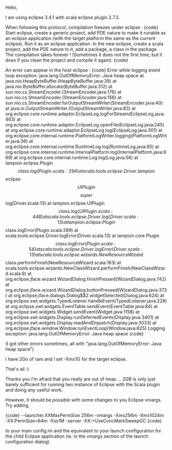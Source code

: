 Hello,

I am using eclipse 3.4.1 with scala eclipse plugin 2.7.3.

When following this protocol, compilation freezes under eclipse :
{code}
Start eclipse, create a generic project, add PDE nature to make it runable as an eclipse application (with the target platform the same as the current eclipse).
Run it as an eclipse application.
In the new eclipse, create a scala project, add the PDE nature to it, add a package, a class in the package.
The compilation takes forever !
(Sometimes it does not the first time, but it does if you clean the project and compile it again).
{code}

An error can appear in the host eclipse :
{code}
Error while logging event loop exception:
java.lang.OutOfMemoryError: Java heap space
	at java.nio.HeapByteBuffer.<init>(HeapByteBuffer.java:39)
	at java.nio.ByteBuffer.allocate(ByteBuffer.java:312)
	at sun.nio.cs.StreamEncoder.<init>(StreamEncoder.java:176)
	at sun.nio.cs.StreamEncoder.<init>(StreamEncoder.java:156)
	at sun.nio.cs.StreamEncoder.forOutputStreamWriter(StreamEncoder.java:40)
	at java.io.OutputStreamWriter.<init>(OutputStreamWriter.java:83)
	at org.eclipse.core.runtime.adaptor.EclipseLog.logForStream(EclipseLog.java:463)
	at org.eclipse.core.runtime.adaptor.EclipseLog.openFile(EclipseLog.java:245)
	at org.eclipse.core.runtime.adaptor.EclipseLog.log(EclipseLog.java:301)
	at org.eclipse.core.internal.runtime.PlatformLogWriter.logging(PlatformLogWriter.java:36)
	at org.eclipse.core.internal.runtime.RuntimeLog.log(RuntimeLog.java:95)
	at org.eclipse.core.internal.runtime.InternalPlatform.log(InternalPlatform.java:669)
	at org.eclipse.core.internal.runtime.Log.log(Log.java:56)
	at lampion.eclipse.Plugin$$class.log(Plugin.scala:294)
	at scala.tools.eclipse.Driver.lampion$$eclipse$$UIPlugin$$$$super$$log(Driver.scala:13)
	at lampion.eclipse.UIPlugin$$class.log(UIPlugin.scala:448)
	at scala.tools.eclipse.Driver.log(Driver.scala:13)
	at lampion.eclipse.Plugin$$class.logError(Plugin.scala:289)
	at scala.tools.eclipse.Driver.logError(Driver.scala:13)
	at lampion.core.Plugin$$class.logError(Plugin.scala:54)
	at scala.tools.eclipse.Driver.logError(Driver.scala:13)
	at scala.tools.eclipse.wizards.NewResourceWizard$$class.performFinish(NewResourceWizard.scala:183)
	at scala.tools.eclipse.wizards.NewClassWizard.performFinish(NewClassWizard.scala:9)
	at org.eclipse.jface.wizard.WizardDialog.finishPressed(WizardDialog.java:742)
	at org.eclipse.jface.wizard.WizardDialog.buttonPressed(WizardDialog.java:373)
	at org.eclipse.jface.dialogs.Dialog$$2.widgetSelected(Dialog.java:624)
	at org.eclipse.swt.widgets.TypedListener.handleEvent(TypedListener.java:228)
	at org.eclipse.swt.widgets.EventTable.sendEvent(EventTable.java:84)
	at org.eclipse.swt.widgets.Widget.sendEvent(Widget.java:1158)
	at org.eclipse.swt.widgets.Display.runDeferredEvents(Display.java:3401)
	at org.eclipse.swt.widgets.Display.readAndDispatch(Display.java:3033)
	at org.eclipse.jface.window.Window.runEventLoop(Window.java:825)
Logging exception:
java.lang.OutOfMemoryError: Java heap space
{code}

(I got other errors sometimes, all with "java.lang.OutOfMemoryError: Java heap space")

I have 2Go of ram and I set -Xmx1G for the target eclipse.

That's all :)

Thanks you
I'm afraid that you really are out of heap ... 2GB is only just barely sufficient for running two instance of Eclipse with the Scala plugin and doing any useful work.

However, it should be possible with some changes to you Eclipse vmargs. Try adding,

{code}
--launcher.XXMaxPermSize
256m
-vmargs
-Xms256m
-Xmx1024m
-XX:PermSize=64m
-Xss1M
-server
-XX:+UseConcMarkSweepGC
{code}

to your main config.ini and the equivalent to your launch configuration for the child Eclipse application (ie. in the vmargs section of the launch configuration dialog).
